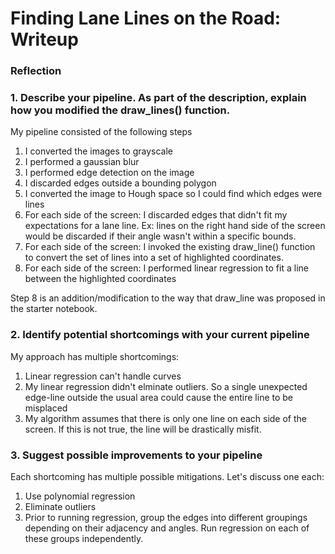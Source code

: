 # **Finding Lane Lines on the Road: Writeup**

### Reflection

### 1. Describe your pipeline. As part of the description, explain how you modified the draw_lines() function.

My pipeline consisted of the following steps 
1. I converted the images to grayscale
2. I performed a gaussian blur
3. I performed edge detection on the image
4. I discarded edges outside a bounding polygon
5. I converted the image to Hough space so I could find which edges were lines
6. For each side of the screen: I discarded edges that didn't fit my expectations for a lane line. Ex: lines on the right hand side of the screen would be discarded if their angle wasn't within a specific bounds.
7. For each side of the screen: I invoked the existing draw_line() function to convert the set of lines into a set of highlighted coordinates.
8. For each side of the screen: I performed linear regression to fit a line between the highlighted coordinates

Step 8 is an addition/modification to the way that draw_line was proposed in the starter notebook.

### 2. Identify potential shortcomings with your current pipeline

My approach has multiple shortcomings:
1. Linear regression can't handle curves
2. My linear regression didn't elminate outliers. So a single unexpected edge-line outside the usual area could cause the entire line to be misplaced
3. My algorithm assumes that there is only one line on each side of the screen. If this is not true, the line will be drastically misfit.

### 3. Suggest possible improvements to your pipeline

Each shortcoming has multiple possible mitigations. Let's discuss one each:
1. Use polynomial regression
2. Eliminate outliers
3. Prior to running regression, group the edges into different groupings depending on their adjacency and angles. Run regression on each of these groups independently.
